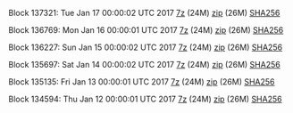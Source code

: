 Block 137321: Tue Jan 17 00:00:02 UTC 2017 [7z](https://transfer.sh/uAXWD/bootstrap.dat.20170117.7z) (24M) [zip](https://transfer.sh/ze6C6/bootstrap.dat.20170117.zip) (26M) [SHA256](https://transfer.sh/120X8l/sha256.txt)

Block 136769: Mon Jan 16 00:00:01 UTC 2017 [7z](https://transfer.sh/jQS6e/bootstrap.dat.20170116.7z) (24M) [zip](https://transfer.sh/DSANs/bootstrap.dat.20170116.zip) (26M) [SHA256](https://transfer.sh/rhxpd/sha256.txt)

Block 136227: Sun Jan 15 00:00:02 UTC 2017 [7z](https://transfer.sh/OzhbY/bootstrap.dat.20170115.7z) (24M) [zip](https://transfer.sh/4JreJ/bootstrap.dat.20170115.zip) (26M) [SHA256](https://transfer.sh/Hw5rq/sha256.txt)

Block 135697: Sat Jan 14 00:00:02 UTC 2017 [7z](https://transfer.sh/u5f4x/bootstrap.dat.20170114.7z) (24M) [zip](https://transfer.sh/M0VcC/bootstrap.dat.20170114.zip) (26M) [SHA256](https://transfer.sh/sl99k/sha256.txt)

Block 135135: Fri Jan 13 00:00:01 UTC 2017 [7z](https://transfer.sh/12NZQ2/bootstrap.dat.20170113.7z) (24M) [zip](https://transfer.sh/13L3vm/bootstrap.dat.20170113.zip) (26M) [SHA256](https://transfer.sh/b6M7H/sha256.txt)

Block 134594: Thu Jan 12 00:00:01 UTC 2017 [7z](https://transfer.sh/ki6f1/bootstrap.dat.20170112.7z) (24M) [zip](https://transfer.sh/khLoA/bootstrap.dat.20170112.zip) (26M) [SHA256](https://transfer.sh/SEA2d/sha256.txt)
